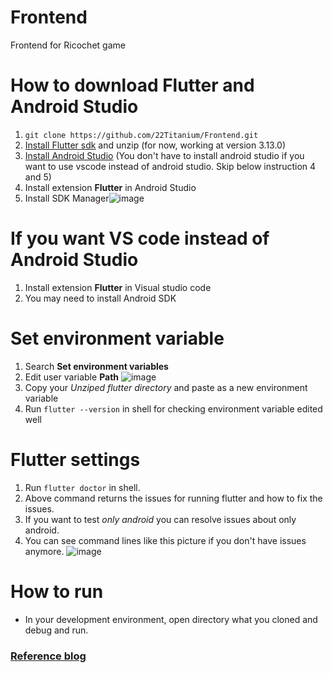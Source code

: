 # Frontend
Frontend for Ricochet game

# How to download Flutter and Android Studio
1. `git clone https://github.com/22Titanium/Frontend.git`
2. [Install Flutter sdk](https://docs.flutter.dev/release/archive?tab=windows) and unzip (for now, working at version 3.13.0)
3. [Install Android Studio](https://developer.android.com/studio?gclid=EAIaIQobChMIjMKU0MyvggMV0CNgCh2Y6geyEAAYASAAEgLWk_D_BwE&gclsrc=aw.ds&hl=ko) (You don't have to install android studio if you want to use vscode instead of android studio. Skip below instruction 4 and 5)
4. Install extension **Flutter** in Android Studio
5. Install SDK Manager![image](https://github.com/22Titanium/Frontend/assets/71145347/39de70c3-552d-4f1e-b8be-3bd12310520d)
   
# If you want VS code instead of Android Studio
1. Install extension **Flutter** in Visual studio code
2. You may need to install Android SDK

# Set environment variable
1. Search **Set environment variables**
2. Edit user variable **Path** ![image](https://github.com/22Titanium/Frontend/assets/71145347/598d16c0-6c49-4408-aed4-d6eeca6b7c0f)
3. Copy your _Unziped flutter directory_ and paste as a new environment variable
4. Run `flutter --version` in shell for checking environment variable edited well

# Flutter settings
1. Run `flutter doctor` in shell.
2. Above command returns the issues for running flutter and how to fix the issues.
3. If you want to test _only android_ you can resolve issues about only android.
4. You can see command lines like this picture if you don't have issues anymore. ![image](https://github.com/22Titanium/Frontend/assets/71145347/124ef30d-d35e-432f-813f-d96d3fe1e7b2)

# How to run
- In your development environment, open directory what you cloned and debug and run.

### [Reference blog](https://codingapple.com/unit/flutter-install-on-windows-and-mac/)


